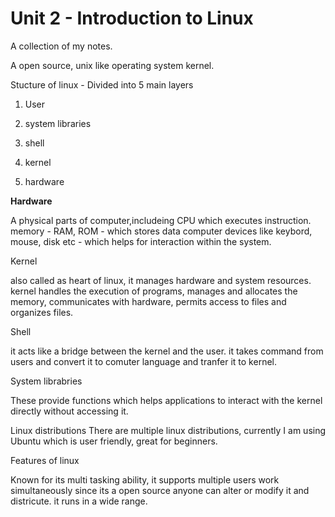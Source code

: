 # Unit 2 - Introduction to Linux 
A collection of my notes. 

A open source, unix like operating system kernel. 

Stucture of linux - Divided into 5 main layers

1. User

2. system libraries

3. shell

4. kernel

5. hardware 

**Hardware**

A physical parts of computer,includeing CPU which executes instruction.
memory - RAM, ROM - which stores data
computer devices like keybord, mouse, disk etc - which helps for interaction within the system. 

Kernel  

also called as heart of linux, it manages hardware and system resources. 
kernel handles the execution of programs, manages and allocates the memory, 
communicates with hardware, permits access to files and organizes files.

Shell

it acts like a bridge between the kernel and the user. it takes command from users and convert it to comuter language and tranfer it to kernel. 

System librabries

These provide functions which helps applications to interact with the kernel directly without accessing it. 



Linux distributions
There are multiple linux distributions, currently I am using Ubuntu which is user friendly, great for beginners.

Features of linux

Known for its multi tasking ability, it supports multiple users work simultaneously
since its a open source anyone can alter or modify it and districute.
it runs in a wide range. 
